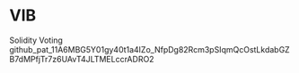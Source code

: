 # VIB
Solidity Voting 
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
